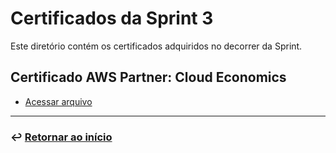 # Certificados da Sprint 3
Este diretório contém os certificados adquiridos no decorrer da Sprint.

## Certificado AWS Partner: Cloud Economics
- [Acessar arquivo](AWS%20Course%20Completion%20Certificate.pdf) 

___

### ↩️ [Retornar ao início](../../README.md)